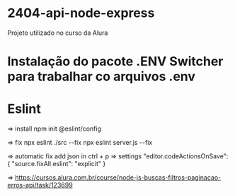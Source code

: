 # 2404-api-node-express
Projeto utilizado no curso da Alura

# Instalação do pacote .ENV Switcher para trabalhar co arquivos .env

# Eslint

=> install
npm init @eslint/config

=> fix
npx eslint ./src --fix
npx eslint server.js --fix

=> automatic fix
add json in ctrl + p => settings
"editor.codeActionsOnSave": {
  "source.fixAll.eslint": "explicit"
}


=> https://cursos.alura.com.br/course/node-js-buscas-filtros-paginacao-erros-api/task/123699


